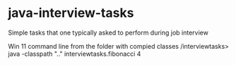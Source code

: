 # java-interview-tasks
Simple tasks that one typically asked to perform during job interview

Win 11 command line 
from the folder with compied classes 
/interviewtasks> java -classpath ".." interviewtasks.fibonacci 4
